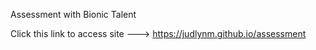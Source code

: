 Assessment with Bionic Talent

Click this link to access site ---> https://judlynm.github.io/assessment
